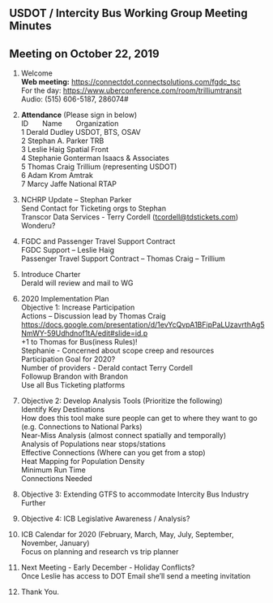 
## USDOT / Intercity Bus Working Group Meeting Minutes   
## Meeting on October 22, 2019   

1. Welcome   
**Web meeting:**   https://connectdot.connectsolutions.com/fgdc_tsc   
For the day: https://www.uberconference.com/room/trilliumtransit   
Audio: (515) 606-5187, 286074#   

2. **Attendance** (Please sign in below)   
ID &nbsp; &nbsp; &nbsp; Name &nbsp; &nbsp; &nbsp; Organization     
1  Derald Dudley   USDOT, BTS, OSAV    
2   Stephan A. Parker   TRB     
3   Leslie Haig   Spatial Front     
4   Stephanie Gonterman   Isaacs & Associates     
5   Thomas Craig   Trillium (representing USDOT)    
6   Adam Krom   Amtrak    
7   Marcy Jaffe   National RTAP    

3. NCHRP Update – Stephan Parker  
Send Contact for Ticketing orgs to Stephan  
Transcor Data Services - Terry Cordell (tcordell@tdstickets.com)  
Wonderu?  

4. FGDC and Passenger Travel Support Contract  
FGDC Support – Leslie Haig  
Passenger Travel Support Contract – Thomas Craig – Trillium  
 
5. Introduce Charter  
Derald will review and mail to WG  

6. 2020 Implementation Plan  
Objective 1: Increase Participation  
Actions – Discussion lead by Thomas Craig  
https://docs.google.com/presentation/d/1evYcQvpA1BFipPaLUzavrthAg5NmWY-59Udhdnof1tA/edit#slide=id.p  
+1 to Thomas for Bus(iness Rules)!  
Stephanie - Concerned about scope creep and resources  
Participation Goal for 2020?  
Number of providers - Derald contact Terry Cordell  
Followup Brandon with Brandon   
Use all Bus Ticketing platforms  
 
7. Objective 2: Develop Analysis Tools (Prioritize the following)  
Identify Key Destinations  
How does this tool make sure people can get to where they want to go (e.g. Connections to National Parks)  
Near-Miss Analysis (almost connect spatially and temporally)  
Analysis of Populations near stops/stations  
Effective Connections (Where can you get from a stop)  
Heat Mapping for Population Density  
Minimum Run Time  
Connections Needed  
 
8. Objective 3: Extending GTFS to accommodate Intercity Bus Industry  
Further  
 
9. Objective 4: ICB Legislative Awareness / Analysis?  
 
10. ICB Calendar for 2020 (February, March, May, July, September, November, January)  
Focus on planning and research vs trip planner  

11. Next Meeting - Early December - Holiday Conflicts?  
Once Leslie has access to DOT Email she’ll send a meeting invitation  

12. Thank You.   
